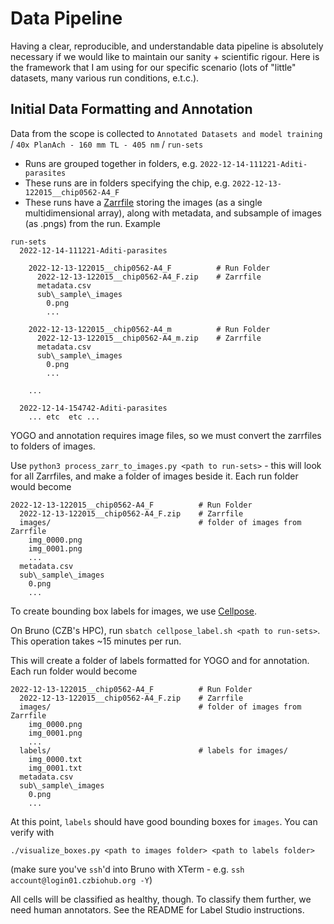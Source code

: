 # Data Pipeline

Having a clear, reproducible, and understandable data pipeline is absolutely necessary if we would like to maintain our sanity + scientific rigour. Here is the framework that I am using for our specific scenario (lots of "little" datasets, many various run conditions, e.t.c.).

## Initial Data Formatting and Annotation

Data from the scope is collected to `Annotated Datasets and model training` / `40x PlanAch - 160 mm TL - 405 nm` / `run-sets`

- Runs are grouped together in folders, e.g. `2022-12-14-111221-Aditi-parasites`
- These runs are in folders specifying the chip, e.g. `2022-12-13-122015__chip0562-A4_F`
- These runs have a [Zarrfile](https://zarr.readthedocs.io/en/stable/) storing the images (as a single multidimensional array), along with metadata, and subsample of images (as .pngs) from the run. Example

``` console
run-sets
  2022-12-14-111221-Aditi-parasites

    2022-12-13-122015__chip0562-A4_F          # Run Folder
      2022-12-13-122015__chip0562-A4_F.zip    # Zarrfile
      metadata.csv
      sub\_sample\_images
        0.png
        ...

    2022-12-13-122015__chip0562-A4_m          # Run Folder
      2022-12-13-122015__chip0562-A4_m.zip    # Zarrfile
      metadata.csv
      sub\_sample\_images
        0.png
        ...

    ...

  2022-12-14-154742-Aditi-parasites
    ... etc  etc ...
```

YOGO and annotation requires image files, so we must convert the zarrfiles to folders of images.

Use `python3 process_zarr_to_images.py <path to run-sets>` - this will look for all Zarrfiles, and make a folder of images beside it. Each run folder would become

```console
2022-12-13-122015__chip0562-A4_F          # Run Folder
  2022-12-13-122015__chip0562-A4_F.zip    # Zarrfile
  images/                                 # folder of images from Zarrfile
    img_0000.png
    img_0001.png
    ...
  metadata.csv
  sub\_sample\_images
    0.png
    ...
```

To create bounding box labels for images, we use [Cellpose](https://www.google.com/search?client=firefox-b-d&q=Cellpose).

On Bruno (CZB's HPC), run `sbatch cellpose_label.sh <path to run-sets>`. This operation takes ~15 minutes per run.

This will create a folder of labels formatted for YOGO and for annotation. Each run folder would become

```console
2022-12-13-122015__chip0562-A4_F          # Run Folder
  2022-12-13-122015__chip0562-A4_F.zip    # Zarrfile
  images/                                 # folder of images from Zarrfile
    img_0000.png
    img_0001.png
    ...
  labels/                                 # labels for images/
    img_0000.txt
    img_0001.txt
  metadata.csv
  sub\_sample\_images
    0.png
    ...
```

At this point, `labels` should have good bounding boxes for `images`. You can verify with

`./visualize_boxes.py <path to images folder> <path to labels folder>`

(make sure you've `ssh`'d into Bruno with XTerm - e.g. `ssh account@login01.czbiohub.org -Y`)

All cells will be classified as healthy, though. To classify them further, we need human annotators. See the README for Label Studio instructions.
